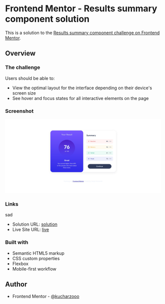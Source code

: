 # Frontend Mentor - Results summary component solution

This is a solution to the [Results summary component challenge on Frontend Mentor](https://www.frontendmentor.io/challenges/results-summary-component-CE_K6s0maV).

## Overview

### The challenge

Users should be able to:

- View the optimal layout for the interface depending on their device's screen size
- See hover and focus states for all interactive elements on the page

### Screenshot

![](./project-screen.jpg)

### Links

sad

- Solution URL: [solution](https://www.frontendmentor.io/solutions/result-summary-component-scssbemflexbox-zF_2BjqFDv)
- Live Site URL: [live](https://kucharzooo.github.io/results-summary-component/)

### Built with

- Semantic HTML5 markup
- CSS custom properties
- Flexbox
- Mobile-first workflow

## Author

- Frontend Mentor - [@kucharzooo](https://www.frontendmentor.io/profile/kucharzooo)
